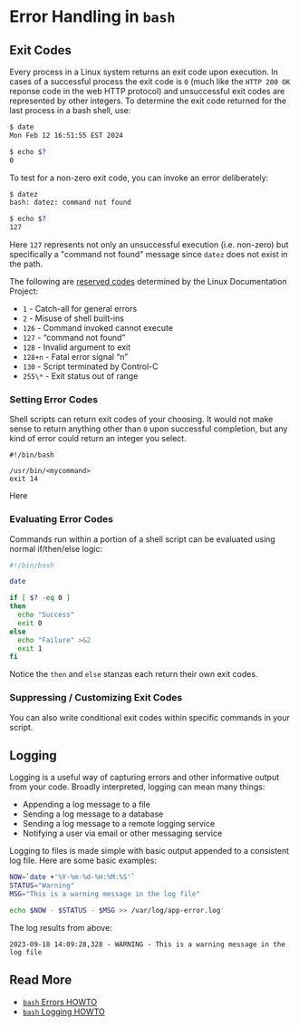 # Error Handling in `bash`

## Exit Codes

Every process in a Linux system returns an exit code upon execution. In cases of a successful process the exit code is `0` (much like the `HTTP 200 OK` reponse code in the web HTTP protocol) and unsuccessful exit codes are represented by other integers. To determine the exit code returned for the last process in a bash shell, use:

```bash
$ date
Mon Feb 12 16:51:55 EST 2024

$ echo $?
0
```
To test for a non-zero exit code, you can invoke an error deliberately:
```bash
$ datez
bash: datez: command not found

$ echo $?
127
```
Here `127` represents not only an unsuccessful execution (i.e. non-zero) but specifically a "command not found" message since `datez` does not exist in the path.

The following are [reserved codes](https://tldp.org/LDP/abs/html/exitcodes.html) determined by the Linux Documentation Project:

- `1` - Catch-all for general errors
- `2` - Misuse of shell built-ins
- `126` - Command invoked cannot execute
- `127` - “command not found”
- `128` - Invalid argument to exit
- `128+n` - Fatal error signal “n”
- `130` - Script terminated by Control-C
- `255\*` - Exit status out of range

### Setting Error Codes

Shell scripts can return exit codes of your choosing. It would not make sense to return anything other than `0` upon successful completion, but any kind of error could return an integer you select.

```
#!/bin/bash

/usr/bin/<mycommand>
exit 14
```

Here

### Evaluating Error Codes

Commands run within a portion of a shell script can be evaluated using normal if/then/else logic:

```bash
#!/bin/bash

date

if [ $? -eq 0 ]
then
  echo "Success"
  exit 0
else
  echo "Failure" >&2
  exit 1
fi
```
Notice the `then` and `else` stanzas each return their own exit codes.

### Suppressing / Customizing Exit Codes

You can also write conditional exit codes within specific commands in your script. 


## Logging

Logging is a useful way of capturing errors and other informative output
from your code. Broadly interpreted, logging can mean many things:

- Appending a log message to a file
- Sending a log message to a database
- Sending a log message to a remote logging service
- Notifying a user via email or other messaging service

Logging to files is made simple with basic output appended to a consistent log file. Here are some basic examples:

```bash
NOW=`date +'%Y-%m-%d-%H:%M:%S'`
STATUS="Warning"
MSG="This is a warning message in the log file"

echo $NOW - $STATUS - $MSG >> /var/log/app-error.log'

```

The log results from above:
```
2023-09-18 14:09:28,328 - WARNING - This is a warning message in the log file
```

## Read More

- [`bash` Errors HOWTO]()
- [`bash` Logging HOWTO]()
